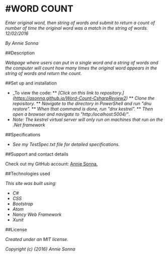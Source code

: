 #WORD COUNT
===========================

_Enter original word, then string of words and submit to return a count of number of time the original word was a match in the string of words. 12/02/2016_

_By Annie Sonna_


##Description

_Webpage where users can put in a single word and a string of words and the computer will count how many times the original word appears in the string of words and return the count._


##Set up and installation

* _To view the code:
** _[Click on this link to repository.] (https://asonna.github.io/Word-Count-CsharpReview2)_
** _Clone the repository._
** _Navigate to the directory in PowerShell and run "dnu restore"._
** _When that command is done, run "dnx kestrel"._
** _Then open a browser and navigate to "http:/localhost:5004/"_.
* _Note: The kestrel virtual server will only run on machines that run on the .Net framework_


##Specifications

* _See my TestSpec.txt file for detailed specifications._


##Support and contact details

Check out my GitHub account: [Annie Sonna.](https://www.github.com/asonna)


##Technologies used

_This site was built using:_
* _C#_
* _CSS_
* _Bootstrap_
* _Atom_
* _Nancy Web Framework_
* _Xunit_


##License

_Created under an MIT license._

_Copyright (c) {2016} Annie Sonna_
